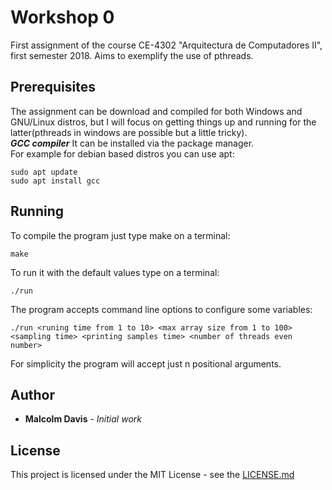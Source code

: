 # Workshop 0
First assignment of the course CE-4302 "Arquitectura de Computadores II", first semester 2018. Aims to exemplify the use of pthreads.

## Prerequisites
The assignment can be download and compiled for both Windows and GNU/Linux distros, but I will focus on getting things up and running for the latter(pthreads in windows are possible but a little tricky).     
***GCC compiler***
It can be installed via the package manager.   
For example for debian based distros you can use apt:
```
sudo apt update
sudo apt install gcc
```

## Running

To compile the program just type make on a terminal:
```
make
```
To run it with the default values type on a terminal:
```
./run 
```
The program accepts command line options to configure some variables:
```
./run <runing time from 1 to 10> <max array size from 1 to 100> <sampling time> <printing samples time> <number of threads even number>
```
For simplicity the program will accept just n positional arguments.
## Author
* **Malcolm Davis** - *Initial work* 

## License

This project is licensed under the MIT License - see the [LICENSE.md](../../../LICENSE.md)
